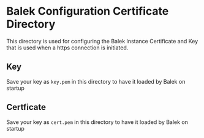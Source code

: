 # Balek Configuration Certificate Directory
This directory is used for configuring the Balek Instance Certificate and Key that is used when a https connection is initiated.

## Key
Save your key as `key.pem` in this directory to have it loaded by Balek on startup

## Certficate
Save your key as `cert.pem` in this directory to have it loaded by Balek on startup

